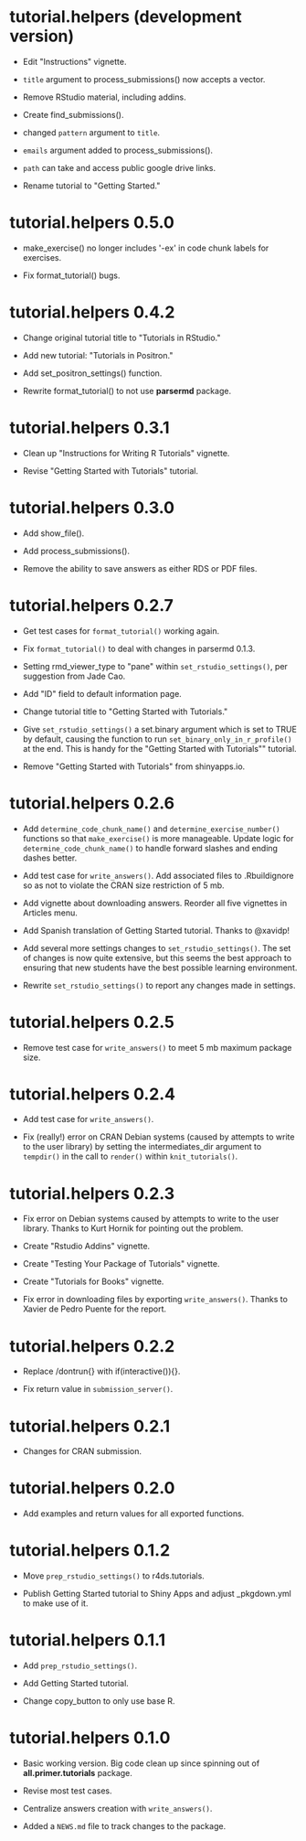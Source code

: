 # tutorial.helpers (development version)

* Edit "Instructions" vignette.

* `title` argument to process_submissions() now accepts a vector.

* Remove RStudio material, including addins.

* Create find_submissions().

* changed `pattern` argument to `title`.

* `emails` argument added to process_submissions().

* `path` can take and access public google drive links.

* Rename tutorial to "Getting Started."

# tutorial.helpers 0.5.0

* make_exercise() no longer includes '-ex' in code chunk labels for exercises.

* Fix format_tutorial() bugs.

# tutorial.helpers 0.4.2

* Change original tutorial title to "Tutorials in RStudio."

* Add new tutorial: "Tutorials in Positron."

* Add set_positron_settings() function.

* Rewrite format_tutorial() to not use **parsermd** package.

# tutorial.helpers 0.3.1

* Clean up "Instructions for Writing R Tutorials" vignette.

* Revise "Getting Started with Tutorials" tutorial.

# tutorial.helpers 0.3.0

* Add show_file().

* Add process_submissions().

* Remove the ability to save answers as either RDS or PDF files.

# tutorial.helpers 0.2.7

* Get test cases for `format_tutorial()` working again.

* Fix `format_tutorial()` to deal with changes in parsermd 0.1.3.

* Setting rmd_viewer_type to "pane" within `set_rstudio_settings()`, per suggestion from Jade Cao. 

* Add "ID" field to default information page.

* Change tutorial title to "Getting Started with Tutorials."

* Give `set_rstudio_settings()` a set.binary argument which is set to TRUE by default, causing the function to run `set_binary_only_in_r_profile()` at the end. This is handy for the "Getting Started with Tutorials"" tutorial. 

* Remove "Getting Started with Tutorials" from shinyapps.io.

# tutorial.helpers 0.2.6

* Add `determine_code_chunk_name()` and `determine_exercise_number()` functions so that `make_exercise()` is more manageable. Update logic for `determine_code_chunk_name()` to handle forward slashes and ending dashes better.

* Add test case for `write_answers()`. Add associated files to .Rbuildignore so as not to violate the CRAN size restriction of 5 mb.

* Add vignette about downloading answers. Reorder all five vignettes in Articles menu.

* Add Spanish translation of Getting Started tutorial. Thanks to @xavidp!

* Add several more settings changes to `set_rstudio_settings()`. The set of changes is now quite extensive, but this seems the best approach to ensuring that new students have the best possible learning environment.

* Rewrite `set_rstudio_settings()` to report any changes made in settings.

# tutorial.helpers 0.2.5

* Remove test case for `write_answers()` to meet 5 mb maximum package size.

# tutorial.helpers 0.2.4

* Add test case for `write_answers()`.

* Fix (really!) error on CRAN Debian systems (caused by attempts to write to the user library) by setting the intermediates_dir argument to `tempdir()` in the call to `render()` within `knit_tutorials()`.

# tutorial.helpers 0.2.3

* Fix error on Debian systems caused by attempts to write to the user library. Thanks to Kurt Hornik for pointing out the problem.

* Create "Rstudio Addins" vignette.

* Create "Testing Your Package of Tutorials" vignette.

* Create "Tutorials for Books" vignette.

* Fix error in downloading files by exporting `write_answers()`. Thanks to Xavier de Pedro Puente for the report.

# tutorial.helpers 0.2.2

* Replace /dontrun{} with if(interactive()){}.

* Fix return value in `submission_server()`.

# tutorial.helpers 0.2.1

* Changes for CRAN submission.

# tutorial.helpers 0.2.0

* Add examples and return values for all exported functions.

# tutorial.helpers 0.1.2

* Move `prep_rstudio_settings()` to r4ds.tutorials.

* Publish Getting Started tutorial to Shiny Apps and adjust \_pkgdown.yml to make use of it.

# tutorial.helpers 0.1.1

* Add `prep_rstudio_settings()`.

* Add Getting Started tutorial.

* Change copy_button to only use base R.

# tutorial.helpers 0.1.0

* Basic working version. Big code clean up since spinning out of **all.primer.tutorials** package.

* Revise most test cases.

* Centralize answers creation with `write_answers()`.

* Added a `NEWS.md` file to track changes to the package.
